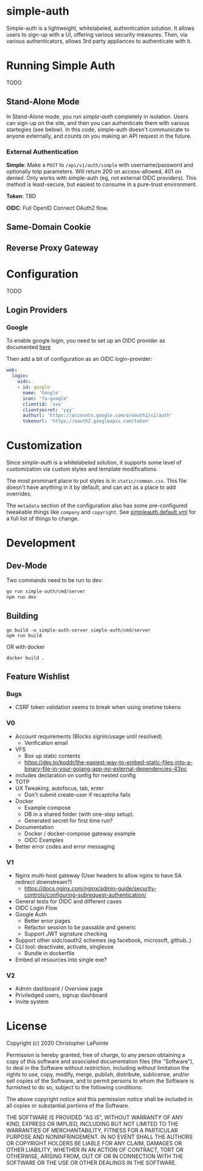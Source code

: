 # simple-auth

Simple-auth is a lightweight, whitelabeled, authentication solution.  It allows users to sign-up
with a UI, offering various security measures.  Then, via various authenticators, allows
3rd party appliances to authenticate with it.

# Running Simple Auth

TODO

## Stand-Alone Mode

In Stand-Alone mode, you run *simple-auth* completely in isolation.  Users can sign-up on the site, and then you can authenticate them with various startegies (see below).  In this code, simple-auth doesn't communicate to anyone externally, and counts on you making an API request in the future.

### External Authentication

**Simple**: Make a `POST` to `/api/v1/auth/simple` with username/password and optionally totp parameters.  Will return 200 on access-allowed, 401 on denied.  Only works with simple-auth (eg, not external OIDC providers).  This method is least-secure, but easiest to consume in a pure-trust environment.

**Token**: TBD

**OIDC**: Full OpenID Connect OAuth2 flow.

## Same-Domain Cookie

## Reverse Proxy Gateway

# Configuration

TODO

## Login Providers

### Google

To enable google login, you need to set up an OIDC provider as documented [here](https://developers.google.com/identity/protocols/oauth2/web-server)

Then add a bit of configuration as an OIDC login-provider:

```yaml
web:
  login:
    oidc:
    - id: google
      name: 'Google'
      icon: 'fa-google'
      clientid: 'xxx'
      clientsecret: 'yyy'
      authurl: 'https://accounts.google.com/o/oauth2/v2/auth'
      tokenurl: 'https://oauth2.googleapis.com/token'
```

# Customization

Since *simple-auth* is a whitelabeled solution, it supports some level of customization via custom styles and template modifications.

The most prominant place to put styles is in `static/common.css`.  This file doesn't have anything in it by default, and can act
as a place to add overrides.

The `metadata` section of the configuration also has some pre-configured tweakable things like `company` and `copyright`.  See [simpleauth.default.yml](simpleauth.default.yml) for a full list of things to change.

# Development

## Dev-Mode

Two commands need to be run to dev:
```sh
go run simple-auth/cmd/server
npm run dev
```

## Building

```
go build -o simple-auth-server simple-auth/cmd/server
npm run build
```

OR with docker

```
docker build .
```

## Feature Wishlist

### Bugs
- CSRF token validation seems to break when using onetime tokens

### V0
- Account requirements (Blocks signin/usage until resolved)
  - Verification email
- VFS
  - Box up static contents
  - https://dev.to/koddr/the-easiest-way-to-embed-static-files-into-a-binary-file-in-your-golang-app-no-external-dependencies-43pc
- includes declaration on config for nested config
- TOTP
- UX Tweaking, autofocus, tab, enter
  - Don't submit create-user if recaptcha fails
- Docker
  - Example compose
  - DB in a shared folder (with one-step setup). 
  - Generated secret for first time run?
- Documentation
  - Docker / docker-compose gateway example
  - OIDC Examples
- Better error codes and error messaging

### V1
- Nginx multi-host gateway (User headers to allow nginx to have SA redirect downstream?)
  - https://docs.nginx.com/nginx/admin-guide/security-controls/configuring-subrequest-authentication/
- General tests for OIDC and different cases
- OIDC Login Flow
- Google Auth
  - Better error pages
  - Refactor session to be passable and generic
  - Support JWT signature checking
- Support other oidc/oauth2 schemes (eg facebook, microsoft, github..)
- CLI tool: deactivate, activate, singleuse
  - Bundle in dockerfile
- Embed all resources into single exe?

### V2
- Admin dashboard / Overview page
- Priviledged users, signup dashboard
- Invite system

# License

Copyright (c) 2020 Christopher LaPointe

Permission is hereby granted, free of charge, to any person obtaining a copy
of this software and associated documentation files (the "Software"), to deal
in the Software without restriction, including without limitation the rights
to use, copy, modify, merge, publish, distribute, sublicense, and/or sell
copies of the Software, and to permit persons to whom the Software is
furnished to do so, subject to the following conditions:

The above copyright notice and this permission notice shall be included in all
copies or substantial portions of the Software.

THE SOFTWARE IS PROVIDED "AS IS", WITHOUT WARRANTY OF ANY KIND, EXPRESS OR
IMPLIED, INCLUDING BUT NOT LIMITED TO THE WARRANTIES OF MERCHANTABILITY,
FITNESS FOR A PARTICULAR PURPOSE AND NONINFRINGEMENT. IN NO EVENT SHALL THE
AUTHORS OR COPYRIGHT HOLDERS BE LIABLE FOR ANY CLAIM, DAMAGES OR OTHER
LIABILITY, WHETHER IN AN ACTION OF CONTRACT, TORT OR OTHERWISE, ARISING FROM,
OUT OF OR IN CONNECTION WITH THE SOFTWARE OR THE USE OR OTHER DEALINGS IN THE
SOFTWARE.


